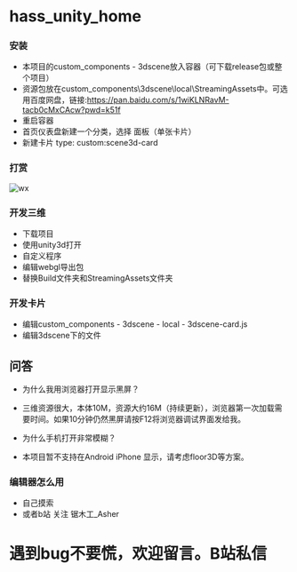 # hass_unity_home

### 安装
+ 本项目的custom_components - 3dscene放入容器（可下载release包或整个项目）
+ 资源包放在custom_components\3dscene\local\StreamingAssets中。可选用百度网盘，链接:https://pan.baidu.com/s/1wiKLNRavM-tacb0cMxCAcw?pwd=k51f
+ 重启容器
+ 首页仪表盘新建一个分类，选择 面板（单张卡片）
+ 新建卡片 type: custom:scene3d-card

### 打赏
![wx]([http://cdn.asherlink.top/wxskm.jpg])

### 开发三维
+ 下载项目
+ 使用unity3d打开
+ 自定义程序
+ 编辑webgl导出包
+ 替换Build文件夹和StreamingAssets文件夹

### 开发卡片
+ 编辑custom_components - 3dscene - local - 3dscene-card.js
+ 编辑3dscene下的文件

## 问答
+ 为什么我用浏览器打开显示黑屏？
- 三维资源很大，本体10M，资源大约16M（持续更新），浏览器第一次加载需要时间。如果10分钟仍然黑屏请按F12将浏览器调试界面发给我。

+ 为什么手机打开非常模糊？
- 本项目暂不支持在Android iPhone 显示，请考虑floor3D等方案。

### 编辑器怎么用
+ 自己摸索
+ 或者b站 关注 锯木工_Asher 

# 遇到bug不要慌，欢迎留言。B站私信
